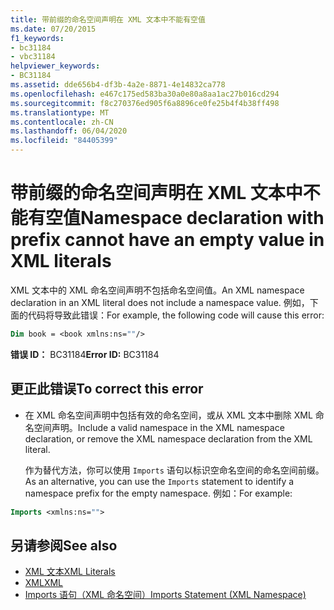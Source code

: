 ```yaml
---
title: 带前缀的命名空间声明在 XML 文本中不能有空值
ms.date: 07/20/2015
f1_keywords:
- bc31184
- vbc31184
helpviewer_keywords:
- BC31184
ms.assetid: dde656b4-df3b-4a2e-8871-4e14832ca778
ms.openlocfilehash: e467c175ed583ba30a0e80a8aa1ac27b016cd294
ms.sourcegitcommit: f8c270376ed905f6a8896ce0fe25b4f4b38ff498
ms.translationtype: MT
ms.contentlocale: zh-CN
ms.lasthandoff: 06/04/2020
ms.locfileid: "84405399"
---
```

# <a name="namespace-declaration-with-prefix-cannot-have-an-empty-value-in-xml-literals"></a><span data-ttu-id="dd860-102">带前缀的命名空间声明在 XML 文本中不能有空值</span><span class="sxs-lookup"><span data-stu-id="dd860-102">Namespace declaration with prefix cannot have an empty value in XML literals</span></span>
<span data-ttu-id="dd860-103">XML 文本中的 XML 命名空间声明不包括命名空间值。</span><span class="sxs-lookup"><span data-stu-id="dd860-103">An XML namespace declaration in an XML literal does not include a namespace value.</span></span> <span data-ttu-id="dd860-104">例如，下面的代码将导致此错误：</span><span class="sxs-lookup"><span data-stu-id="dd860-104">For example, the following code will cause this error:</span></span>  
  
```vb  
Dim book = <book xmlns:ns=""/>  
```  
  
 <span data-ttu-id="dd860-105">**错误 ID：** BC31184</span><span class="sxs-lookup"><span data-stu-id="dd860-105">**Error ID:** BC31184</span></span>  
  
## <a name="to-correct-this-error"></a><span data-ttu-id="dd860-106">更正此错误</span><span class="sxs-lookup"><span data-stu-id="dd860-106">To correct this error</span></span>  
  
- <span data-ttu-id="dd860-107">在 XML 命名空间声明中包括有效的命名空间，或从 XML 文本中删除 XML 命名空间声明。</span><span class="sxs-lookup"><span data-stu-id="dd860-107">Include a valid namespace in the XML namespace declaration, or remove the XML namespace declaration from the XML literal.</span></span>  
  
     <span data-ttu-id="dd860-108">作为替代方法，你可以使用 `Imports` 语句以标识空命名空间的命名空间前缀。</span><span class="sxs-lookup"><span data-stu-id="dd860-108">As an alternative, you can use the `Imports` statement to identify a namespace prefix for the empty namespace.</span></span> <span data-ttu-id="dd860-109">例如：</span><span class="sxs-lookup"><span data-stu-id="dd860-109">For example:</span></span>  
  
```vb  
Imports <xmlns:ns="">  
```  
  
## <a name="see-also"></a><span data-ttu-id="dd860-110">另请参阅</span><span class="sxs-lookup"><span data-stu-id="dd860-110">See also</span></span>

- [<span data-ttu-id="dd860-111">XML 文本</span><span class="sxs-lookup"><span data-stu-id="dd860-111">XML Literals</span></span>](../language-reference/xml-literals/index.md)
- [<span data-ttu-id="dd860-112">XML</span><span class="sxs-lookup"><span data-stu-id="dd860-112">XML</span></span>](../programming-guide/language-features/xml/index.md)
- [<span data-ttu-id="dd860-113">Imports 语句（XML 命名空间）</span><span class="sxs-lookup"><span data-stu-id="dd860-113">Imports Statement (XML Namespace)</span></span>](../language-reference/statements/imports-statement-xml-namespace.md)
